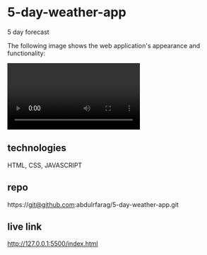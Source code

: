 # 5-day-weather-app
5 day forecast 

The following image shows the web application's appearance and functionality:

![The weather app includes a search option, a list of cities, and a five-day forecast and current weather conditions for Atlanta.](./Weather%20Dashboard%20(1).webm)

## technologies

HTML, CSS, JAVASCRIPT

## repo

https://git@github.com:abdulrfarag/5-day-weather-app.git

## live link 
http://127.0.0.1:5500/index.html